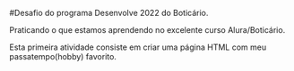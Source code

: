#Desafio do programa Desenvolve 2022 do Boticário.

Praticando o que estamos aprendendo no excelente curso Alura/Boticário.

Esta primeira atividade consiste em criar uma página HTML com meu passatempo(hobby) favorito.
